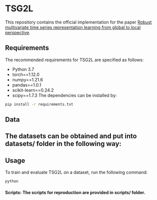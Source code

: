 # TSG2L
This repository contains the official implementation for the paper [Robust multivariate time series representation learning from global to local perspective]().

## Requirements
The recommended requirements for TSG2L are specified as follows:

- Python 3.7
- torch==1.12.0
- numpy==1.21.6
- pandas==1.0.1
- scikit-learn==0.24.2
- scipy==1.7.3
The dependencies can be installed by:
```bash
pip install -r requirements.txt
```
## Data 
The datasets can be obtained and put into datasets/ folder in the following way:
-

## Usage
To train and evaluate TSG2L on a dataset, run the following command:
```bash
python
```
#### Scripts: The scripts for reproduction are provided in scripts/ folder.
